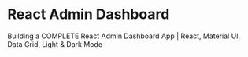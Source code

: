# React Admin Dashboard

Building a COMPLETE React Admin Dashboard App | React, Material UI, Data Grid, Light & Dark Mode

